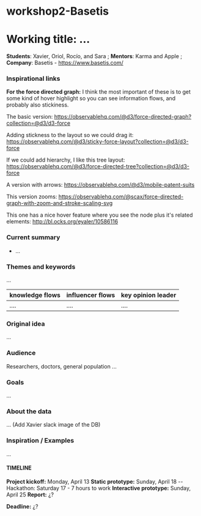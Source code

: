 # workshop2-Basetis

# Working title: ...

**Students**: Xavier, Oriol, Rocío, and Sara ; **Mentors**: Karma and Apple ; **Company**: Basetis - https://www.basetis.com/

### Inspirational links
**For the force directed graph:**
I think the most important of these is to get some kind of hover highlight so you can see information flows, and probably also stickiness.

The basic version: https://observablehq.com/@d3/force-directed-graph?collection=@d3/d3-force

Adding stickness to the layout so we could drag it: https://observablehq.com/@d3/sticky-force-layout?collection=@d3/d3-force

If we could add hierarchy, I like this tree layout: https://observablehq.com/@d3/force-directed-tree?collection=@d3/d3-force

A version with arrows: https://observablehq.com/@d3/mobile-patent-suits

This version zooms: https://observablehq.com/@scax/force-directed-graph-with-zoom-and-stroke-scaling-svg

This one has a nice hover feature where you see the node plus it's related elements: http://bl.ocks.org/eyaler/10586116


### Current summary
- ...

### Themes and keywords
...

| knowledge flows        | influencer flows | key opinion leader |
| -------       | ------------- | ------------- |
| ....        | .... | .... |

### Original idea
...

### Audience
Researchers, doctors, general population ...

### Goals
...


### About the data
... (Add Xavier slack image of the DB)

### Inspiration / Examples
...


#### TIMELINE
**Project kickoff:** Monday, April 13
**Static prototype:** Sunday, April 18 -- Hackathon: Saturday 17 - 7 hours to work
**Interactive prototype:** Sunday, April 25
**Report:** ¿?

**Deadline:** ¿?
